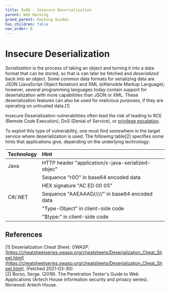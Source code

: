 ```yaml
---
title: 0x08 - Insecure Deserialization
parent: Web Hacking
grand_parent: Hacking Guides
has_children: false
nav_order: 8
---
```


# Insecure Deserialization
*Serialization* is the process of taking an object and turning it into a data format that can be stored, so that is can later be fetched and *deserialized* back into an object. Some common data formats for serializing data are JSON (JavaScript Object Notation) and XML (eXtensible Markup Language); however, several programming languages today contain support for deserialization with more capabilities than JSON or XML. These deserialization features can also be used for malicious purposes, if they are operating on untrusted data.[1]

Insecure Deserialization vulnerabilities often lead the risk of leading to RCE (Remote Code Execution), DoS (Denial of Service), or [privilege escalation](/docs/pages/guides/web/access-control.md).

To exploit this type of vulnerability, one must find somewhere in the target service where deserialization is used. The following table[2] specifies some hints that applications give, depending on the underlying technology:

| Technology     | Hint                                                 |
| :------------- | :--------------------------------------------------- |
|  Java          |  HTTP header "application/x-java-serialized-objec"   |
|                |  Sequence "r0O" in base64 encoded data               |
|                |  HEX signature "AC ED 00 05"                         |
| C#/.NET        |  Sequence "AAEAAAD/////" in base64 encoded data      |
|                |  "Type-Object" in client-side code                   |
|                |  "$type:" in client-side code                        |



## References
[1] Deserialization Cheat Sheet. *OWASP*. [https://cheatsheetseries.owasp.org/cheatsheets/Deserialization_Cheat_Sheet.html](https://cheatsheetseries.owasp.org/cheatsheets/Deserialization_Cheat_Sheet.html). (Fetched 2021-03-30)<br>
[2] Borso, Serge. (2019). The Penetration Tester's Guide to Web Applications (Artech House information security and privacy series). Norwood: Artech House.